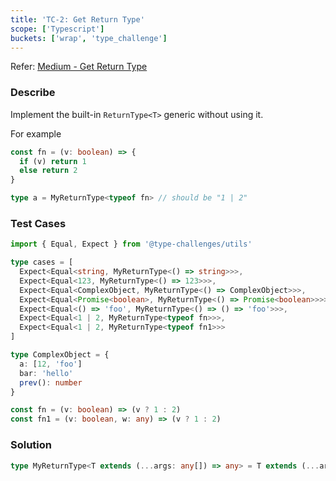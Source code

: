 ```yaml
---
title: 'TC-2: Get Return Type'
scope: ['Typescript']
buckets: ['wrap', 'type_challenge']
---
```


Refer: [Medium - Get Return Type](https://github.com/type-challenges/type-challenges/blob/master/questions/13-warm-hello-world/README.md)

### Describe

Implement the built-in `ReturnType<T>` generic without using it.

For example

```typescript
const fn = (v: boolean) => {
  if (v) return 1
  else return 2
}

type a = MyReturnType<typeof fn> // should be "1 | 2"
```

### Test Cases

```typescript
import { Equal, Expect } from '@type-challenges/utils'

type cases = [
  Expect<Equal<string, MyReturnType<() => string>>>,
  Expect<Equal<123, MyReturnType<() => 123>>>,
  Expect<Equal<ComplexObject, MyReturnType<() => ComplexObject>>>,
  Expect<Equal<Promise<boolean>, MyReturnType<() => Promise<boolean>>>>,
  Expect<Equal<() => 'foo', MyReturnType<() => () => 'foo'>>>,
  Expect<Equal<1 | 2, MyReturnType<typeof fn>>>,
  Expect<Equal<1 | 2, MyReturnType<typeof fn1>>>
]

type ComplexObject = {
  a: [12, 'foo']
  bar: 'hello'
  prev(): number
}

const fn = (v: boolean) => (v ? 1 : 2)
const fn1 = (v: boolean, w: any) => (v ? 1 : 2)
```

### Solution

```typescript
type MyReturnType<T extends (...args: any[]) => any> = T extends (...args: any[]) => infer P ? P : never
```
